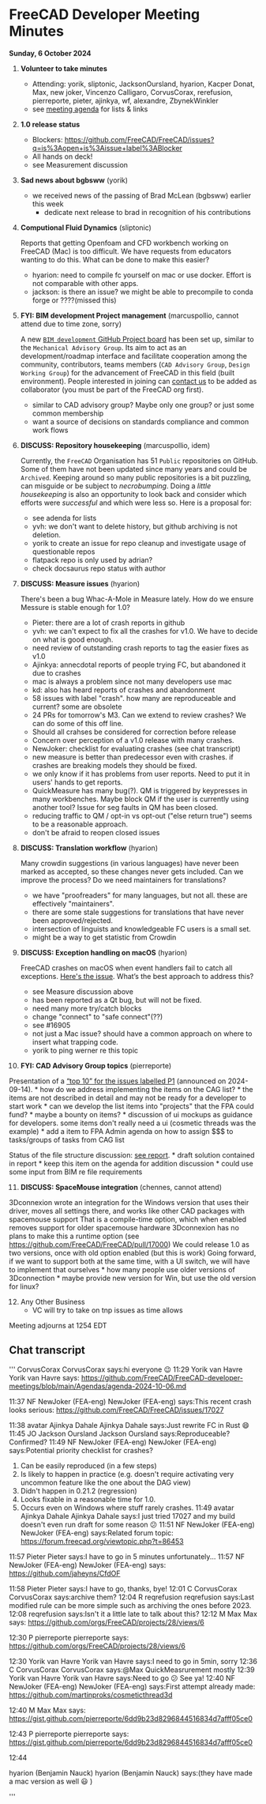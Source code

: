 # FreeCAD Developer Meeting Minutes

**Sunday, 6 October 2024**

1. **Volunteer to take minutes**
    * Attending: yorik, sliptonic, JacksonOursland, hyarion, Kacper Donat, Max, new joker, Vincenzo Calligaro, CorvusCorax, rerefusion,
     pierreporte, pieter, ajinkya, wf, alexandre, ZbynekWinkler
    * see [meeting agenda](https://github.com/FreeCAD/FreeCAD-developer-meetings/blob/main/Agendas/agenda-2024-10-06.md) for lists & links


2. **1.0 release status**

   - Blockers: https://github.com/FreeCAD/FreeCAD/issues?q=is%3Aopen+is%3Aissue+label%3ABlocker
   - All hands on deck!
   * see Measurement discussion


3. **Sad news about bgbsww** (yorik)
   * we received news of the passing of Brad McLean (bgbsww) earlier this week
        * dedicate next release to brad in recognition of his contributions


4. **Computional Fluid Dynamics** (sliptonic)

   Reports that getting Openfoam and CFD workbench working on FreeCAD (Mac) is too difficult.  We have requests from educators wanting to do this.  What can be done to make this easier?
    * hyarion: need to compile fc yourself on mac or use docker. Effort is not comparable with other apps.
    * jackson: is there an issue?  we might be able to precompile to conda forge or ????(missed this)


5. **FYI: BIM development Project management** (marcuspollio, cannot attend due to time zone, sorry)

   A new [`BIM development` GitHub Project board](https://github.com/orgs/FreeCAD/projects/31) has been set up, similar to the `Mechanical Advisory Group`. Its aim to act as an development/roadmap interface and facilitate cooperation among the community, contributors, teams members (`CAD Advisory Group`, `Design Working Group`) for the advancement of FreeCAD in this field (built environment). People interested in joining can [contact us](https://github.com/FreeCAD/FreeCAD/issues/16566) to be added as collaborator (you must be part of the FreeCAD org first).
    * similar to CAD advisory group?  Maybe only one group? or just some common membership
    * want a source of decisions on standards compliance and common work flows


6. **DISCUSS: Repository housekeeping** (marcuspollio, idem)

   Currently, the `FreeCAD` Organisation has 51 `Public` repositories on GitHub. Some of them have not been updated since many years and could be `Archived`. Keeping around so many public repositories is a bit puzzling, can misguide or be subject to *necrobumping*. Doing a *little housekeeping* is also an opportunity to look back and consider which efforts were *successful* and which were less so. Here is a proposal for:
    * see adenda for lists
    * yvh: we don't want to delete history, but github archiving is not deletion. 
    * yorik to create an issue for repo cleanup and investigate usage of questionable repos
    * flatpack repo is only used by adrian?
    * check docsaurus repo status with author


7. **DISCUSS: Measure issues** (hyarion)

   There's been a bug Whac-A-Mole in Measure lately. How do we ensure Messure is stable enough for 1.0?
    * Pieter: there are a lot of crash reports in github
    * yvh: we can't expect to fix all the crashes for v1.0.  We have to decide on what is good enough.
    * need review of outstanding crash reports to tag the easier fixes as v1.0
    * Ajinkya: annecdotal reports of people trying FC, but abandoned it due to crashes
    * mac is always a problem since not many developers use mac
    * kd: also has heard reports of crashes and abandonment
    * 58 issues with label "crash". how many are reproduceable and current?  some are obsolete
    * 24 PRs for tomorrow's M3. Can we extend to review crashes?  We can do some of this off line.
    * Should all crahses be considered for correction before release
    * Concern over perception of a v1.0 release with many crashes.
    * NewJoker: checklist for evaluating crashes (see chat transcript)
    * new measure is better than predecessor even with crashes.  if crashes are breaking models they should be fixed.
    * we only know if it has problems from user reports.  Need to put it in users' hands to get reports.
    * QuickMeasure has many bug(?).  QM is triggered by keypresses in many workbenches.  Maybe block QM if the user
      is currently using another tool?  Issue for seg faults in QM has been closed.
    * reducing traffic to QM / opt-in vs opt-out ("else return true") seems to be a reasonable approach.
    * don't be afraid to reopen closed issues
   

8. **DISCUSS: Translation workflow** (hyarion)

   Many crowdin suggestions (in various languages) have never been marked as accepted, so these changes never gets included. Can we improve the process? Do we need maintainers for translations?
    * we have "proofreaders" for many languages, but not all.  these are effectively "maintainers".
    * there are some stale suggestions for translations that have never been approved/rejected.
    * intersection of linguists and knowledgeable FC users is a small set.
    * might be a way to get statistic from Crowdin


9. **DISCUSS: Exception handling on macOS** (hyarion)

   FreeCAD crashes on macOS when event handlers fail to catch all exceptions. [Here's the issue](https://github.com/FreeCAD/FreeCAD/issues/16905). What’s the best approach to address this?
    * see Measure discussion above
    * has been reported as a Qt bug, but will not be fixed.
    * need many more try/catch blocks
    * change "connect" to "safe connect"(??)
    * see #16905
    * not just a Mac issue?  should have a common approach on where to insert what trapping code.
    * yorik to ping werner re this topic


10. **FYI: CAD Advisory Group topics** (pierreporte)

   Presentation of a [“top 10” for the issues labelled P1](https://github.com/orgs/FreeCAD/projects/28/views/6) (announced on 2024-09-14).
    * how do we address implementing the items on the CAG list?
    * the items are not described in detail and may not be ready for a developer to start work
    * can we develop the list items into "projects" that the FPA could fund?
    * maybe a bounty on items?
    * discussion of ui mockups as guidance for developers.  some items don't really need a ui (cosmetic
      threads was the example)
    * add a item to FPA Admin agenda on how to assign $$$ to tasks/groups of tasks from CAG list

   Status of the file structure discussion: [see report](https://gist.github.com/pierreporte/6dd9b23d8296844516834d7afff05ce0).
    * draft solution contained in report
    * keep this item on the agenda for addition discussion
    * could use some input from BIM re file requirements
        
    
11. **DISCUSS: SpaceMouse integration**  (chennes, cannot attend)

   3Dconnexion wrote an integration for the Windows version that uses their driver, moves all settings there, and works like other CAD packages with spacemouse support
   That is a compile-time option, which when enabled removes support for older spacemouse hardware
   3Dconnexion has no plans to make this a runtime option (see https://github.com/FreeCAD/FreeCAD/pull/17000)
   We could release 1.0 as two versions, once with old option enabled (but this is work)
   Going forward, if we want to support both at the same time, with a UI switch, we will have to implement that ourselves
    * how many people use older versions of 3Dconnection
    * maybe provide new version for Win, but use the old version for linux?


12. Any Other Business
    * VC will try to take on tnp issues as time allows

Meeting adjourns at 1254 EDT


## Chat transcript

'''
CorvusCorax
CorvusCorax says:hi everyone 😉 
11:29
Yorik van Havre
Yorik van Havre says:
https://github.com/FreeCAD/FreeCAD-developer-meetings/blob/main/Agendas/agenda-2024-10-06.md
 
11:37
NF
NewJoker (FEA-eng)
NewJoker (FEA-eng) says:This recent crash looks serious: 
https://github.com/FreeCAD/FreeCAD/issues/17027
 
11:38
avatar
Ajinkya Dahale
Ajinkya Dahale says:Just rewrite FC in Rust 😄 
11:45
JO
Jackson Oursland
Jackson Oursland says:Reproduceable? Confirmed? 
11:49
NF
NewJoker (FEA-eng)
NewJoker (FEA-eng) says:Potential priority checklist for crashes?
1. Can be easily reproduced (in a few steps)
2. Is likely to happen in practice (e.g. doesn't require activating very uncommon feature like the one about the DAG view)
3. Didn't happen in 0.21.2 (regression)
4. Looks fixable in a reasonable time for 1.0.
5. Occurs even on Windows where stuff rarely crashes. 
11:49
avatar
Ajinkya Dahale
Ajinkya Dahale says:I just tried 17027 and my build doesn't even run draft for some reason 😕 
11:51
NF
NewJoker (FEA-eng)
NewJoker (FEA-eng) says:Related forum topic: 
https://forum.freecad.org/viewtopic.php?t=86453
 
11:57
Pieter
Pieter says:I have to go in 5 minutes unfortunately... 
11:57
NF
NewJoker (FEA-eng)
NewJoker (FEA-eng) says:
https://github.com/jaheyns/CfdOF
 
11:58
Pieter
Pieter says:I have to go, thanks, bye! 
12:01
C
CorvusCorax
CorvusCorax says:archive them? 
12:04
R
reqrefusion
reqrefusion says:Last modified rule can be more simple such as archiving the ones before 2023. 
12:08
reqrefusion says:Isn't it a little late to talk about this? 
12:12
M
Max
Max says:
https://github.com/orgs/FreeCAD/projects/28/views/6
 
12:30
P
pierreporte
pierreporte says:
https://github.com/orgs/FreeCAD/projects/28/views/6
 
12:30
Yorik van Havre
Yorik van Havre says:I need to go in 5min, sorry 
12:36
C
CorvusCorax
CorvusCorax says:@Max QuickMeasrurement mostly 
12:39
Yorik van Havre
Yorik van Havre says:Need to go 😕 See ya! 
12:40
NF
NewJoker (FEA-eng)
NewJoker (FEA-eng) says:First attempt already made: 
https://github.com/martinproks/cosmeticthread3d
 
12:40
M
Max
Max says:
https://gist.github.com/pierreporte/6dd9b23d8296844516834d7afff05ce0
 
12:43
P
pierreporte
pierreporte says:
https://gist.github.com/pierreporte/6dd9b23d8296844516834d7afff05ce0
 
12:44

hyarion (Benjamin Nauck)
hyarion (Benjamin Nauck) says:(they have made a mac version as well 😃 ) 

'''
